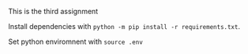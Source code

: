 This is the third assignment

Install dependencies with `python -m pip install -r requirements.txt`.

Set python enviromnent with `source .env`
